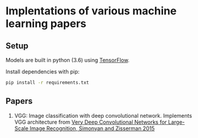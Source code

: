 # Implentations of various machine learning papers

## Setup

Models are built in python (3.6) using [TensorFlow](https://www.tensorflow.org/).

Install dependencies with pip:

```bash
pip install -r requirements.txt
```

## Papers

1. VGG: Image classification with deep convolutional network. Implements VGG architecture from
[Very Deep Convolutional Networks for Large-Scale Image Recognition, Simonyan and Zisserman 2015](https://arxiv.org/pdf/1409.1556.pdf)